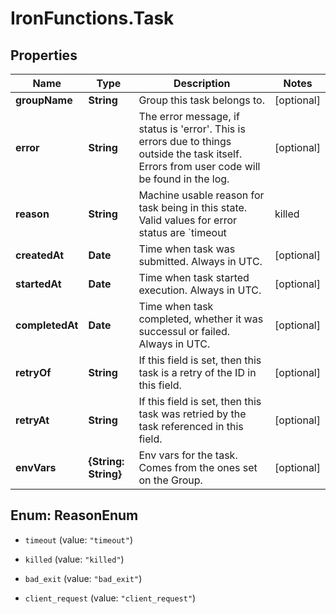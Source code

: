 # IronFunctions.Task

## Properties
Name | Type | Description | Notes
------------ | ------------- | ------------- | -------------
**groupName** | **String** | Group this task belongs to. | [optional] 
**error** | **String** | The error message, if status is &#39;error&#39;. This is errors due to things outside the task itself. Errors from user code will be found in the log. | [optional] 
**reason** | **String** | Machine usable reason for task being in this state. Valid values for error status are &#x60;timeout | killed | bad_exit&#x60;. Valid values for cancelled status are &#x60;client_request&#x60;. For everything else, this is undefined.  | [optional] 
**createdAt** | **Date** | Time when task was submitted. Always in UTC. | [optional] 
**startedAt** | **Date** | Time when task started execution. Always in UTC. | [optional] 
**completedAt** | **Date** | Time when task completed, whether it was successul or failed. Always in UTC. | [optional] 
**retryOf** | **String** | If this field is set, then this task is a retry of the ID in this field. | [optional] 
**retryAt** | **String** | If this field is set, then this task was retried by the task referenced in this field. | [optional] 
**envVars** | **{String: String}** | Env vars for the task. Comes from the ones set on the Group. | [optional] 


<a name="ReasonEnum"></a>
## Enum: ReasonEnum


* `timeout` (value: `"timeout"`)

* `killed` (value: `"killed"`)

* `bad_exit` (value: `"bad_exit"`)

* `client_request` (value: `"client_request"`)




